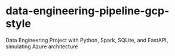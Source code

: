 # data-engineering-pipeline-gcp-style
Data Engineering Project with Python, Spark, SQLite, and FastAPI, simulating Azure architecture
